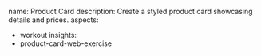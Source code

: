 name: Product Card
description: Create a styled product card showcasing details and prices.
aspects:
  - workout
insights:
  - product-card-web-exercise
